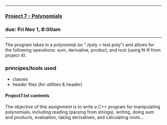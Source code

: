 ---------------------
### [Project 7 - Polynomials](http://faculty.cse.tamu.edu/ioerger/cs121h-fall19/Project7.txt)
### due: Fri Nov 1, 8:00am
---------------------

The program takes in a polynomial (or "./poly < test.poly") and
allows for the following operations: sum, derivative, product,
and root (using N-R from project 4).

### principes/tools used
- classes
- header files (for utilities & header)

#### Project7.txt contents
The objective of this assignment is to write a C++ program for
manipulating polynomials, including reading (parsing from strings),
writing, doing sum and products, evaluation, taking derivatives, and
calculating roots...